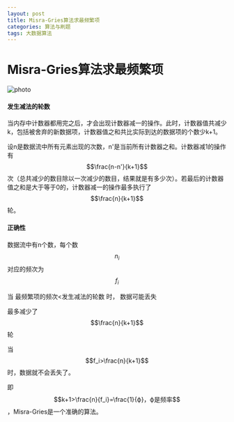 ```yaml
---
layout: post
title: Misra-Gries算法求最频繁项
categories: 算法与刷题
tags: 大数据算法
---
```

<script src="https://polyfill.io/v3/polyfill.min.js?features=es6"></script>
<script id="MathJax-script" async src="https://cdn.jsdelivr.net/npm/mathjax@3/es5/tex-mml-chtml.js"></script>
# Misra-Gries算法求最频繁项

![photo]({{site.url}}/assets/img/MG.png)

#### 发生减法的轮数

当内存中计数器都用完之后，才会出现计数器减一的操作。此时，计数器值共减少k，包括被舍弃的新数据项，计数器值之和共比实际到达的数据项的个数少k+1。

设n是数据流中所有元素出现的次数，n'是当前所有计数器之和。计数器减1的操作有$$\frac{n-n'}{k+1}$$次（总共减少的数目除以一次减少的数目，结果就是有多少次）。若最后的计数器值之和是大于等于0的，计数器减一的操作最多执行了$$\frac{n}{k+1}$$轮。

#### 正确性

数据流中有n个数，每个数$$n_i$$对应的频次为$$f_i$$

当 最频繁项的频次<发生减法的轮数 时， 数据可能丢失

最多减少了$$\frac{n}{k+1}$$轮

当$$f_i>\frac{n}{k+1}$$时，数据就不会丢失了。

即$$k+1>\frac{n}{f_i}=\frac{1}{ϕ}，ϕ是频率$$，Misra-Gries是一个准确的算法。
